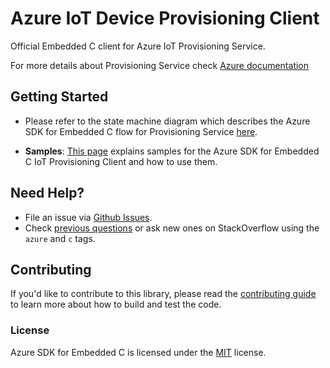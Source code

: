 # Azure IoT Device Provisioning Client

Official Embedded C client for Azure IoT Provisioning Service.

For more details about Provisioning Service check [Azure documentation](https://docs.microsoft.com/azure/iot-dps/)

## Getting Started

- Please refer to the state machine diagram which describes the Azure SDK for Embedded C flow for Provisioning Service [here](https://github.com/Azure/azure-sdk-for-c/blob/master/sdk/docs/iot/mqtt_state_machine.md#device-provisioning-service).

- **Samples**: [This page](https://github.com/Azure/azure-sdk-for-c/blob/master/sdk/samples/iot/README.md) explains samples for the Azure SDK for Embedded C IoT Provisioning Client and how to use them.

## Need Help?

- File an issue via [Github Issues](https://github.com/Azure/azure-sdk-for-c/issues/new/choose).
- Check [previous questions](https://stackoverflow.com/questions/tagged/azure+c) or ask new ones on StackOverflow using
  the `azure` and `c` tags.

## Contributing

If you'd like to contribute to this library, please read the [contributing guide][azure_sdk_for_c_contributing] to learn more about how to build and test the code.

### License

Azure SDK for Embedded C is licensed under the [MIT][azure_sdk_for_c_license] license.

<!-- LINKS -->
[azure_sdk_for_c_contributing]: https://github.com/Azure/azure-sdk-for-c/blob/master/CONTRIBUTING.md
[azure_sdk_for_c_license]: https://github.com/Azure/azure-sdk-for-c/blob/master/LICENSE
